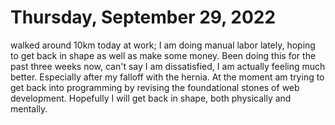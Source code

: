 # Thursday, September 29, 2022

walked around 10km today at work; I am doing manual labor lately, hoping to get back in shape as well as make some money.
Been doing this for the past three weeks now, can't say I am dissatisfied, I am actually feeling much better. Especially after my falloff with the hernia.
At the moment am trying to get back into programming by revising the foundational stones of web development.
Hopefully I will get back in shape, both physically and mentally.